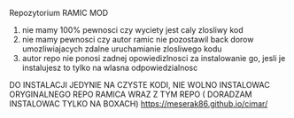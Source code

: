 Repozytorium RAMIC MOD
1. nie mamy 100% pewnosci czy wyciety jest caly zlosliwy kod
2. nie mamy pewnosci czy autor ramic  nie pozostawil back dorow umozliwiajacych zdalne uruchamianie zlosliwego kodu
3. autor repo nie ponosi zadnej opowiedizlnosci za instalowanie go, jesli je instalujesz to tylko na wlasna odpowiedzialnosc

DO INSTALACJI JEDYNIE NA CZYSTE KODI, NIE WOLNO INSTALOWAC ORYGINALNEGO REPO RAMICA WRAZ Z TYM REPO
( DORADZAM INSTALOWAC TYLKO NA BOXACH)
https://meserak86.github.io/cimar/



